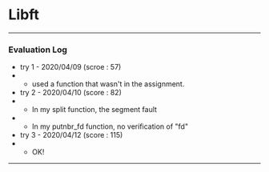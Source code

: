 # Libft
___
### Evaluation Log
- try 1 - 2020/04/09 (scroe : 57)
- - used a function that wasn't in the assignment.
- try 2 - 2020/04/10 (score : 82)
- - In my split function, the segment fault
- - In my putnbr_fd function, no verification of "fd"
- try 3 - 2020/04/12 (score : 115)
- - OK!
___
